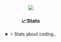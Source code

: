 <div align="center">
  
<p align="center">
  <img src="https://lanyard.cnrad.dev/api/1018290650602553364" />
</p>

### 📈Stats
<details>
    <summary> ⚡ Stats about coding.. </> </summary>
    <br/>

<!--START_SECTION:waka-->
![Code Time](http://img.shields.io/badge/Code%20Time-128%20hrs%2039%20mins-blue)

![Profile Views](http://img.shields.io/badge/Profile%20Views-5-blue)

**🐱 My GitHub Data** 

> 📦 1.2 MB Used in GitHub's Storage 
 > 
> 💼 Opted to Hire
 > 
> 📜 5 Public Repositories 
 > 
> 🔑 19 Private Repositories 
 > 
**I'm an Early 🐤** 

```text
🌞 Morning                27 commits          ██░░░░░░░░░░░░░░░░░░░░░░░   06.89 % 
🌆 Daytime                187 commits         ████████████░░░░░░░░░░░░░   47.70 % 
🌃 Evening                135 commits         █████████░░░░░░░░░░░░░░░░   34.44 % 
🌙 Night                  43 commits          ███░░░░░░░░░░░░░░░░░░░░░░   10.97 % 
```
📅 **I'm Most Productive on Sunday** 

```text
Monday                   23 commits          █░░░░░░░░░░░░░░░░░░░░░░░░   05.87 % 
Tuesday                  48 commits          ███░░░░░░░░░░░░░░░░░░░░░░   12.24 % 
Wednesday                51 commits          ███░░░░░░░░░░░░░░░░░░░░░░   13.01 % 
Thursday                 62 commits          ████░░░░░░░░░░░░░░░░░░░░░   15.82 % 
Friday                   52 commits          ███░░░░░░░░░░░░░░░░░░░░░░   13.27 % 
Saturday                 69 commits          ████░░░░░░░░░░░░░░░░░░░░░   17.60 % 
Sunday                   87 commits          ██████░░░░░░░░░░░░░░░░░░░   22.19 % 
```


📊 **This Week I Spent My Time On** 

```text
🕑︎ Time Zone: Europe/Berlin

💬 Programming Languages: 
Lua                      15 hrs 51 mins      █████████████████░░░░░░░░   69.60 % 
Bash                     3 hrs 56 mins       ████░░░░░░░░░░░░░░░░░░░░░   17.31 % 
JavaScript               38 mins             █░░░░░░░░░░░░░░░░░░░░░░░░   02.80 % 
Other                    38 mins             █░░░░░░░░░░░░░░░░░░░░░░░░   02.79 % 
HTML                     28 mins             █░░░░░░░░░░░░░░░░░░░░░░░░   02.12 % 

🔥 Editors: 
VS Code                  22 hrs 47 mins      █████████████████████████   100.00 % 

🐱‍💻 Projects: 
[gamemode]               17 hrs 9 mins       ███████████████████░░░░░░   75.24 % 
backend-related          3 hrs 40 mins       ████░░░░░░░░░░░░░░░░░░░░░   16.09 % 
neohost                  56 mins             █░░░░░░░░░░░░░░░░░░░░░░░░   04.11 % 
proxmox-dashboard        29 mins             █░░░░░░░░░░░░░░░░░░░░░░░░   02.19 % 
Unknown Project          23 mins             ░░░░░░░░░░░░░░░░░░░░░░░░░   01.71 % 

💻 Operating System: 
Windows                  22 hrs 47 mins      █████████████████████████   100.00 % 
```

**I Mostly Code in JavaScript** 

```text
JavaScript               8 repos             █████████░░░░░░░░░░░░░░░░   34.78 % 
Lua                      6 repos             ███████░░░░░░░░░░░░░░░░░░   26.09 % 
Python                   3 repos             ███░░░░░░░░░░░░░░░░░░░░░░   13.04 % 
TypeScript               2 repos             ██░░░░░░░░░░░░░░░░░░░░░░░   08.70 % 
HTML                     1 repo              █░░░░░░░░░░░░░░░░░░░░░░░░   04.35 % 
```




 Last Updated on 24/01/2025 03:40:06 UTC
<!--END_SECTION:waka-->
</details>
